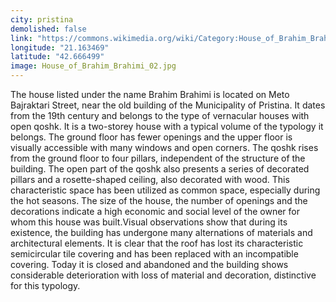 ```yaml
---
city: pristina
demolished: false
link: "https://commons.wikimedia.org/wiki/Category:House_of_Brahim_Brahimi"
longitude: "21.163469"
latitude: "42.666499"
image: House_of_Brahim_Brahimi_02.jpg
---
```

The house listed under the name Brahim Brahimi is located on Meto Bajraktari Street, near the old building of the Municipality of Pristina. It dates from the 19th century and belongs to the type of vernacular houses with open qoshk. It is a two-storey house with a typical volume of the typology it belongs. The ground floor has fewer openings and the upper floor is visually accessible with many windows and open corners. The qoshk rises from the ground floor to four pillars, independent of the structure of the building. The open part of the qoshk also presents a series of decorated pillars and a rosette-shaped ceiling, also decorated with wood. This characteristic space has been utilized as common space, especially during the hot seasons. The size of the house, the number of openings and the decorations indicate a high economic and social level of the owner for whom this house was built.Visual observations show that during its existence, the building has undergone many alternations of materials and architectural elements. It is clear that the roof has lost its characteristic semicircular tile covering and has been replaced with an incompatible covering. Today it is closed and abandoned and the building shows considerable deterioration with loss of material and decoration, distinctive for this typology.
